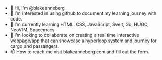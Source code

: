 - 👋 Hi, I’m @blakeanneberg
- 👀 I’m interested in using github to document my learning journey with code.
- 🌱 I’m currently learning HTML, CSS, JavaScript, Svelt, Go, HUGO, NeoVIM, Spacemacs
- 💞️ I’m looking to collaborate on creating a real time interactive webpage/app that can showcase a hyperloop system and journey for cargo and passangers. 
- 📫 How to reach me visit blakeanneberg.com and fill out the form. 

<!---
blakeanneberg/blakeanneberg is a ✨ special ✨ repository because its `README.md` (this file) appears on your GitHub profile.
You can click the Preview link to take a look at your changes.
--->
